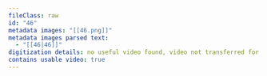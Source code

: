 ```yaml
---
fileClass: raw
id: "46"
metadata images: "[[46.png]]"
metadata images parsed text:
  - "[[46|46]]"
digitization details: no useful video found, video not transferred for parsing
contains usable video: true
---
```

